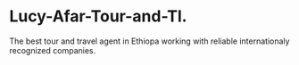 # Lucy-Afar-Tour-and-Tl.
The best tour and travel agent in Ethiopa working with reliable internationaly recognized companies.

